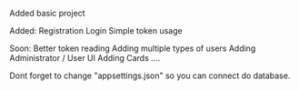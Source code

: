 Added basic project 


Added:
Registration
Login
Simple token usage

Soon:
Better token reading
Adding multiple types of users
Adding Administrator / User UI
Adding Cards
....


Dont forget to change "appsettings.json" so you can connect do database.